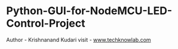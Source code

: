 # Python-GUI-for-NodeMCU-LED-Control-Project
Author - Krishnanand Kudari
visit - www.techknowlab.com
